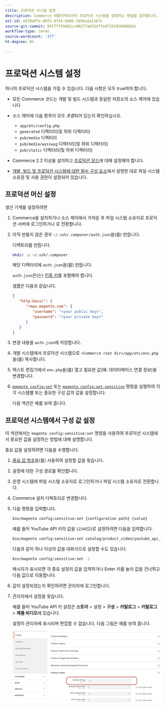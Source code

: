 ```yaml
---
title: 프로덕션 시스템 설정
description: Commerce 애플리케이션의 프로덕션 시스템을 설정하는 방법을 알아봅니다.
exl-id: e678e97e-d9f2-4f24-bb6b-1994a2a1167c
source-git-commit: 95ffff39d82cc9027fa633dffedf15193040802d
workflow-type: tm+mt
source-wordcount: '377'
ht-degree: 0%

---
```


# 프로덕션 시스템 설정

하나의 프로덕션 시스템을 가질 수 있습니다. 다음 사항은 모두 true여야 합니다.

- 모든 Commerce 코드는 개발 및 빌드 시스템과 동일한 저장소의 소스 제어에 있습니다
- 소스 제어에 다음 항목이 모두 _포함_&#x200B;되어 있는지 확인하십시오.

   - `app/etc/config.php`
   - `generated` 디렉터리(및 하위 디렉터리)
   - `pub/media` 디렉터리
   - `pub/media/wysiwyg` 디렉터리(및 하위 디렉터리)
   - `pub/static` 디렉터리(및 하위 디렉터리)

- Commerce 2.2 이상을 설치하고 [프로덕션 모드](../bootstrap/application-modes.md#production-mode)에 대해 설정해야 합니다.
- [개발, 빌드 및 프로덕션 시스템에 대한 필수 구성 요소](../deployment/prerequisites.md)에서 설명한 대로 파일 시스템 소유권 및 사용 권한이 설정되어 있습니다.

## 프로덕션 머신 설정

생산 기계를 설정하려면

1. Commerce을 설치하거나 소스 제어에서 가져온 후 파일 시스템 소유자로 프로덕션 서버에 로그인하거나 로 전환합니다.
1. 아직 만들지 않은 경우 `~/.ssh/.composer/auth.json`을(를) 만듭니다.

   디렉토리를 만듭니다.

   ```bash
   mkdir -p ~/.ssh/.composer
   ```

   해당 디렉터리에 `auth.json`을(를) 만듭니다.

   `auth.json`은(는) [인증 키](../../installation/prerequisites/authentication-keys.md)를 포함해야 합니다.

   샘플은 다음과 같습니다.

   ```json
   {
      "http-basic": {
         "repo.magento.com": {
            "username": "<your public key>",
            "password": "<your private key>"
         }
      }
   }
   ```

1. 변경 내용을 `auth.json`에 저장합니다.
1. 개발 시스템에서 프로덕션 시스템으로 `<Commerce root dir>/app/etc/env.php`을(를) 복사합니다.
1. 텍스트 편집기에서 `env.php`을(를) 열고 필요한 값(예: 데이터베이스 연결 정보)을 변경합니다.
1. [`magento config:set`](../cli/set-configuration-values.md) 또는 [`magento config:set-sensitive`](../cli/set-configuration-values.md) 명령을 실행하여 각각 시스템별 또는 중요한 구성 값의 값을 설정합니다.

   다음 섹션은 예를 보여 줍니다.

## 프로덕션 시스템에서 구성 값 설정

이 섹션에서는 `magento config:sensitive:set` 명령을 사용하여 프로덕션 시스템에서 중요한 값을 설정하는 방법에 대해 설명합니다.

중요 값을 설정하려면 다음을 수행합니다.

1. [중요 값 참조](../reference/config-reference-sens.md)을(를) 사용하여 설정할 값을 찾습니다.
1. 설정에 대한 구성 경로를 확인합니다.
1. 운영 시스템에 파일 시스템 소유자로 로그인하거나 파일 시스템 소유자로 전환합니다.
1. Commerce 설치 디렉토리로 변경합니다.
1. 다음 명령을 입력합니다.

   ```bash
   bin/magento config:sensitive:set {configuration path} {value}
   ```

   예를 들어 YouTube API 키의 값을 `1234`(으)로 설정하려면 다음을 입력합니다.

   ```bash
   bin/magento config:sensitive:set catalog/product_video/youtube_api_key 1234
   ```

   다음과 같이 하나 이상의 값을 대화식으로 설정할 수도 있습니다.

   ```bash
   bin/magento config:sensitive:set -i
   ```

   메시지가 표시되면 각 중요 설정의 값을 입력하거나 Enter 키를 눌러 값을 건너뛰고 다음 값으로 이동합니다.

1. 값이 설정되었는지 확인하려면 관리자에 로그인합니다.
1. 관리자에서 설정을 찾습니다.

   예를 들어 YouTube API 키 설정은 **스토어** > 설정 > **구성** > **카탈로그** > **카탈로그** > **제품 비디오**&#x200B;에 있습니다.

   설정이 관리자에 표시되며 편집할 수 없습니다. 다음 그림은 예를 보여 줍니다.

   ![관리자의 중요한 설정](../../assets/configuration/sensitive-set.png)
